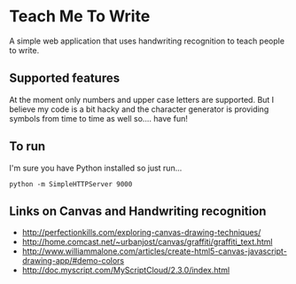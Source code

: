 Teach Me To Write
====

A simple web application that uses handwriting recognition to teach people to write.

Supported features
---
At the moment only numbers and upper case letters are supported. But I believe my code is a bit hacky and the character generator is providing symbols from time to time as well so.... have fun!

To run
---
I'm sure you have Python installed so just run...

    python -m SimpleHTTPServer 9000

Links on Canvas and Handwriting recognition
---
* http://perfectionkills.com/exploring-canvas-drawing-techniques/
* http://home.comcast.net/~urbanjost/canvas/graffiti/graffiti_text.html
* http://www.williammalone.com/articles/create-html5-canvas-javascript-drawing-app/#demo-colors
* http://doc.myscript.com/MyScriptCloud/2.3.0/index.html
